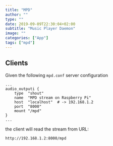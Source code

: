 ```yaml
---
title: "MPD"
author: ""
type: ""
date: 2019-09-09T22:30:04+02:00
subtitle: "Music Player Daemon"
image: ""
categories: ["App"]
tags: ["mpd"]
---
```



## Clients

Given the following `mpd.conf` server configuration

    ...
	audio_outputi {
		type  "shout"
		name  "MPD stream on Raspberry Pi"
		host  "localhost"  # -> 192.168.1.2
		port  "8000"
		mount "/mpd"
	}
	...


the client will read the stream from URL:

    http://192.168.1.2:8000/mpd

